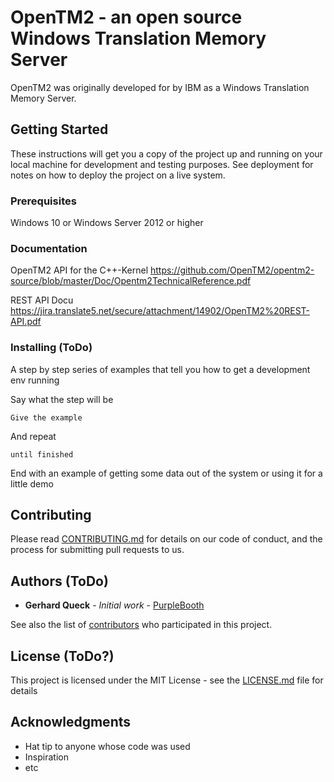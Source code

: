 # OpenTM2 - an open source Windows Translation Memory Server

OpenTM2 was originally developed for by IBM as a Windows Translation Memory Server.

## Getting Started

These instructions will get you a copy of the project up and running on your local machine for development and testing purposes. See deployment for notes on how to deploy the project on a live system.

### Prerequisites

Windows 10 or Windows Server 2012 or higher

### Documentation
OpenTM2 API for the C++-Kernel
https://github.com/OpenTM2/opentm2-source/blob/master/Doc/Opentm2TechnicalReference.pdf

REST API Docu
https://jira.translate5.net/secure/attachment/14902/OpenTM2%20REST-API.pdf


### Installing (ToDo)

A step by step series of examples that tell you how to get a development env running

Say what the step will be

```
Give the example
```

And repeat

```
until finished
```

End with an example of getting some data out of the system or using it for a little demo



## Contributing

Please read [CONTRIBUTING.md](https://gist.github.com/PurpleBooth/b24679402957c63ec426) for details on our code of conduct, and the process for submitting pull requests to us.

 

## Authors (ToDo)

* **Gerhard Queck** - *Initial work* - [PurpleBooth](https://github.com/GerhardQ)

See also the list of [contributors](https://github.com/your/project/contributors) who participated in this project.

## License (ToDo?)

This project is licensed under the MIT License - see the [LICENSE.md](LICENSE.md) file for details

## Acknowledgments

* Hat tip to anyone whose code was used
* Inspiration
* etc
